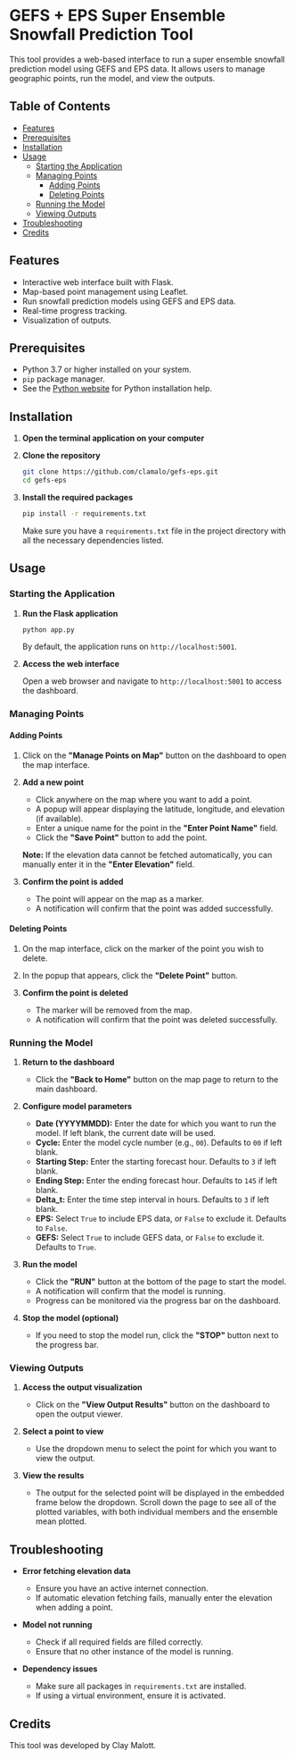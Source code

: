 # GEFS + EPS Super Ensemble Snowfall Prediction Tool

This tool provides a web-based interface to run a super ensemble snowfall prediction model using GEFS and EPS data. It allows users to manage geographic points, run the model, and view the outputs.

## Table of Contents

- [Features](#features)
- [Prerequisites](#prerequisites)
- [Installation](#installation)
- [Usage](#usage)
  - [Starting the Application](#starting-the-application)
  - [Managing Points](#managing-points)
    - [Adding Points](#adding-points)
    - [Deleting Points](#deleting-points)
  - [Running the Model](#running-the-model)
  - [Viewing Outputs](#viewing-outputs)
- [Troubleshooting](#troubleshooting)
- [Credits](#credits)

## Features

- Interactive web interface built with Flask.
- Map-based point management using Leaflet.
- Run snowfall prediction models using GEFS and EPS data.
- Real-time progress tracking.
- Visualization of outputs.

## Prerequisites

- Python 3.7 or higher installed on your system.
- `pip` package manager.
- See the [Python website](https://www.python.org/downloads/) for Python installation help.

## Installation

1. **Open the terminal application on your computer**

2. **Clone the repository**

   ```bash
   git clone https://github.com/clamalo/gefs-eps.git
   cd gefs-eps
   ```

3. **Install the required packages**

   ```bash
   pip install -r requirements.txt
   ```

   Make sure you have a `requirements.txt` file in the project directory with all the necessary dependencies listed.

## Usage

### Starting the Application

1. **Run the Flask application**

   ```bash
   python app.py
   ```

   By default, the application runs on `http://localhost:5001`.

2. **Access the web interface**

   Open a web browser and navigate to `http://localhost:5001` to access the dashboard.

### Managing Points

#### Adding Points

1. Click on the **"Manage Points on Map"** button on the dashboard to open the map interface.

2. **Add a new point**

   - Click anywhere on the map where you want to add a point.
   - A popup will appear displaying the latitude, longitude, and elevation (if available).
   - Enter a unique name for the point in the **"Enter Point Name"** field.
   - Click the **"Save Point"** button to add the point.

   **Note:** If the elevation data cannot be fetched automatically, you can manually enter it in the **"Enter Elevation"** field.

3. **Confirm the point is added**

   - The point will appear on the map as a marker.
   - A notification will confirm that the point was added successfully.

#### Deleting Points

1. On the map interface, click on the marker of the point you wish to delete.

2. In the popup that appears, click the **"Delete Point"** button.

3. **Confirm the point is deleted**

   - The marker will be removed from the map.
   - A notification will confirm that the point was deleted successfully.

### Running the Model

1. **Return to the dashboard**

   - Click the **"Back to Home"** button on the map page to return to the main dashboard.

2. **Configure model parameters**

   - **Date (YYYYMMDD):** Enter the date for which you want to run the model. If left blank, the current date will be used.
   - **Cycle:** Enter the model cycle number (e.g., `00`). Defaults to `00` if left blank.
   - **Starting Step:** Enter the starting forecast hour. Defaults to `3` if left blank.
   - **Ending Step:** Enter the ending forecast hour. Defaults to `145` if left blank.
   - **Delta_t:** Enter the time step interval in hours. Defaults to `3` if left blank.
   - **EPS:** Select `True` to include EPS data, or `False` to exclude it. Defaults to `False`.
   - **GEFS:** Select `True` to include GEFS data, or `False` to exclude it. Defaults to `True`.

3. **Run the model**

   - Click the **"RUN"** button at the bottom of the page to start the model.
   - A notification will confirm that the model is running.
   - Progress can be monitored via the progress bar on the dashboard.

4. **Stop the model (optional)**

   - If you need to stop the model run, click the **"STOP"** button next to the progress bar.

### Viewing Outputs

1. **Access the output visualization**

   - Click on the **"View Output Results"** button on the dashboard to open the output viewer.

2. **Select a point to view**

   - Use the dropdown menu to select the point for which you want to view the output.

3. **View the results**

   - The output for the selected point will be displayed in the embedded frame below the dropdown. Scroll down the page to see all of the plotted variables, with both individual members and the ensemble mean plotted.

## Troubleshooting

- **Error fetching elevation data**

  - Ensure you have an active internet connection.
  - If automatic elevation fetching fails, manually enter the elevation when adding a point.

- **Model not running**

  - Check if all required fields are filled correctly.
  - Ensure that no other instance of the model is running.

- **Dependency issues**

  - Make sure all packages in `requirements.txt` are installed.
  - If using a virtual environment, ensure it is activated.

## Credits

This tool was developed by Clay Malott.
